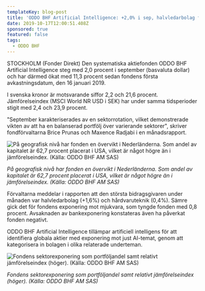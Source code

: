 ```yaml
---
templateKey: blog-post
title: 'ODDO BHF Artificial Intelligence: +2,0% i sep, halvledarbolag fortsatt i topp'
date: 2019-10-17T12:00:51.408Z
sponsored: true
featured: false
tags:
  - ODDO BHF
---
```

STOCKHOLM (Fonder Direkt) Den systematiska aktiefonden ODDO BHF Artificial Intelligence steg med 2,0 procent i september (basvaluta dollar) och har därmed ökat med 11,3 procent sedan fondens första avkastningsdatum, den 16 januari 2019.



I svenska kronor är motsvarande siffor 2,2 och 21,6 procent. Jämförelseindex (MSCI World NR USD i SEK) har under samma tidsperioder stigit med 2,4 och 23,9 procent.



"September karakteriserades av en sektorrotation, vilket demonstrerade vikten av att ha en balanserad portfölj över varierande sektorer", skriver fondförvaltarna Brice Prunas och Maxence Radjabi i en månadsrapport.

![På geografisk nivå har fonden en övervikt i Nederländerna. Som andel av kapitalet är 62,7 procent placerat i USA, vilket är något högre än i jämförelseindex. (Källa: ODDO BHF AM SAS)](/img/ai.png "På geografisk nivå har fonden en övervikt i Nederländerna. Som andel av kapitalet är 62,7 procent placerat i USA, vilket är något högre än i jämförelseindex. (Källa: ODDO BHF AM SAS)")

_På geografisk nivå har fonden en övervikt i Nederländerna. Som andel av kapitalet är 62,7 procent placerat i USA, vilket är något högre än i jämförelseindex. (Källa: ODDO BHF AM SAS)_

Förvaltarna meddelar i rapporten att den största bidragsgivaren under månaden var halvledarbolag (+1,6%) och hårdvaruteknik (0,4%). Sämre gick det för fondens exponering mot mjukvara, som tyngde fonden med 0,8 procent. Avsaknaden av bankexponering konstateras även ha påverkat fonden negativt.



ODDO BHF Artificial Intelligence tillämpar artificiell intelligens för att identifiera globala aktier med exponering mot just AI-temat, genom att kategorisera in bolagen i olika relaterade underteman.



![Fondens sektorexponering som portföljandel samt relativt jämförelseindex (höger). (Källa: ODDO BHF AM SAS)](/img/ai1.png "Fondens sektorexponering som portföljandel samt relativt jämförelseindex (höger). (Källa: ODDO BHF AM SAS)")

_Fondens sektorexponering som portföljandel samt relativt jämförelseindex (höger). (Källa: ODDO BHF AM SAS)_
